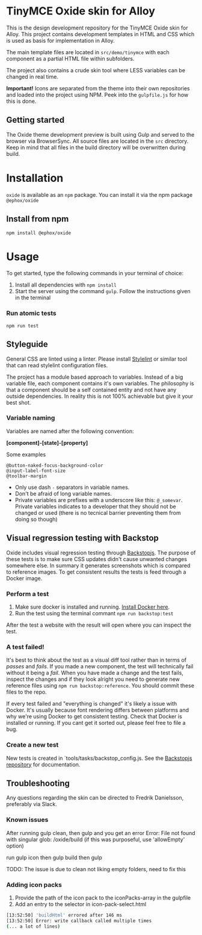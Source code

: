 # TinyMCE Oxide skin for Alloy

This is the design development repository for the TinyMCE Oxide skin for Alloy. This project contains development templates in HTML and CSS which is used as basis for implementation in Alloy.

The main template files are located in `src/demo/tinymce` with each component as a partial HTML file within subfolders.

The project also contains a crude skin tool where LESS variables can be changed in real time.

**Important!** Icons are separated from the theme into their own repositories and loaded into the project using NPM. Peek into the `gulpfile.js` for how this is done.

## Getting started
The Oxide theme development preview is built using Gulp and served to the browser via BrowserSync. All source files are located in the `src` directory. Keep in mind that all files in the build directory will be overwritten during build.


# Installation
`oxide` is available as an `npm` package.  You can install it via the npm package `@ephox/oxide`

## Install from npm
`npm install @ephox/oxide`

# Usage

To get started, type the following commands in your terminal of choice:

1. Install all dependencies with `npm install`
2. Start the server using the command `gulp`. Follow the instructions given in the terminal

### Run atomic tests
`npm run test`

## Styleguide

General CSS are linted using a linter. Please install [Stylelint](https://github.com/shinnn/vscode-stylelint) or similar tool that can read stylelint configuration files.

The project has a module based approach to variables. Instead of a big variable file, each component contains it's own variables. The philosophy is that a component should be a self contained entity and not have any outside dependencies. In reality this is not 100% achievable but give it your best shot.

### Variable naming

Variables are named after the following convention:

**[component]-[state]-[property]**

Some examples

```less
@button-naked-focus-background-color
@input-label-font-size
@toolbar-margin
```

* Only use dash `-` separators in variable names.
* Don't be afraid of long variable names.
* Private variables are prefixes with a underscore like this: `@_somevar`. Private variables indicates to a developer that they should not be changed or used (there is no tecnical barrier preventing them from doing so though)

## Visual regression testing with Backstop
Oxide includes visual regression testing through [Backstopjs](https://github.com/garris/BackstopJS). The purpose of these tests is to make sure CSS updates didn't cause unwanted changes somewhere else. In summary it generates screenshots which is compared to reference images. To get consistent results the tests is feed through a Docker image.

### Perform a test

1. Make sure docker is installed and running. [Install Docker here](https://store.docker.com/search?type=edition&offering=community&architecture=amd64).
2. Run the test using the terminal commant `npm run backstop:test`

After the test a website with the result will open where you can inspect the test.

### A test failed!
It's best to think about the test as a visual diff tool rather than in terms of _passes_ and _fails_. If you made a new component, the test will technically fail without it being a _fail_. When you have made a change and the test fails, inspect the changes and if they look alright you need to generate new reference files using `npm run backstop:reference`. You should commit these files to the repo.

If every test failed and "everything is changed" it's likely a issue with Docker. It's usually because font rendering differs between platforms and why we're using Docker to get consistent testing. Check that Docker is installed or running. If you cant get it sorted out, please feel free to file a bug.

### Create a new test

New tests is created in `tools/tasks/backstop_config.js. See the [Backstopjs repository](https://github.com/garris/BackstopJS) for documentation.

## Troubleshooting

Any questions regarding the skin can be directed to Fredrik Danielsson, preferably via Slack.

### Known issues

After running gulp clean, then gulp and you get an error
Error: File not found with singular glob: /oxide/build (if this was purposeful, use 'allowEmpty' option)

run gulp icon
then gulp build
then gulp

TODO: The issue is due to clean not liking empty folders, need to fix this

### Adding icon packs
1. Provide the path of the icon pack to the iconPacks-array in the gulpfile
2. Add an entry to the selector in icon-pack-select.html

```bash
[13:52:50] 'buildHtml' errored after 146 ms
[13:52:50] Error: write callback called multiple times
(... a lot of lines)
```
